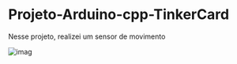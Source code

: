 # Projeto-Arduino-cpp-TinkerCard

  Nesse projeto, realizei um sensor de movimento
  
![imag](https://github.com/user-attachments/assets/a318b6ee-bb10-40b8-add4-95fb8471fec1)
